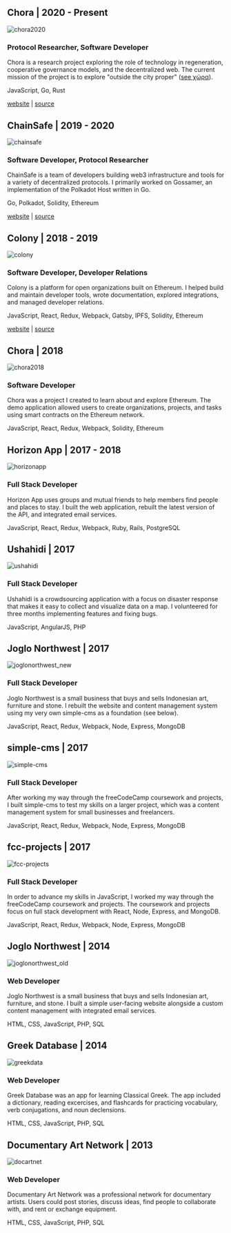 ## Chora | 2020 - Present

![chora2020](/img/tech_chora2020.jpg)

### Protocol Researcher, Software Developer

Chora is a research project exploring the role of technology in regeneration, cooperative governance models, and the decentralized web. The current mission of the project is to explore "outside the city proper" ([see χώρα](https://en.wikipedia.org/wiki/Kh%C3%B4ra)).

JavaScript, Go, Rust

[website](https://chora.io) | [source](https://github.com/choraio)

## ChainSafe | 2019 - 2020

![chainsafe](/img/tech_chainsafe.jpg)

### Software Developer, Protocol Researcher

ChainSafe is a team of developers building web3 infrastructure and tools for a variety of decentralized protocols. I primarily worked on Gossamer, an implementation of the Polkadot Host written in Go.

Go, Polkadot, Solidity, Ethereum

[website](https://chainsafe.io) | [source](https://github.com/chainsafe)

## Colony | 2018 - 2019

![colony](/img/tech_colony.jpg)

### Software Developer, Developer Relations

Colony is a platform for open organizations built on Ethereum. I helped build and maintain developer tools, wrote documentation, explored integrations, and managed developer relations.

JavaScript, React, Redux, Webpack, Gatsby, IPFS, Solidity, Ethereum

[website](https://colony.io) | [source](https://github.com/joincolony)

## Chora | 2018

![chora2018](/img/tech_chora2018.jpg)

### Software Developer

Chora was a project I created to learn about and explore Ethereum. The demo application allowed users to create organizations, projects, and tasks using smart contracts on the Ethereum network.

JavaScript, React, Redux, Webpack, Solidity, Ethereum

## Horizon App | 2017 - 2018

![horizonapp](/img/tech_horizonapp.jpg)

### Full Stack Developer

Horizon App uses groups and mutual friends to help members find people and places to stay. I built the web application, rebuilt the latest version of the API, and integrated email services.

JavaScript, React, Redux, Webpack, Ruby, Rails, PostgreSQL

## Ushahidi | 2017

![ushahidi](/img/tech_ushahidi.jpg)

### Full Stack Developer

Ushahidi is a crowdsourcing application with a focus on disaster response that makes it easy to collect and visualize data on a map. I volunteered for three months implementing features and fixing bugs.

JavaScript, AngularJS, PHP

## Joglo Northwest | 2017

![joglonorthwest_new](/img/tech_joglo2017.jpg)

### Full Stack Developer

Joglo Northwest is a small business that buys and sells Indonesian art, furniture and stone. I rebuilt the website and content management system using my very own simple-cms as a foundation (see below).

JavaScript, React, Redux, Webpack, Node, Express, MongoDB

## simple-cms | 2017

![simple-cms](/img/tech_simplecms.jpg)

### Full Stack Developer

After working my way through the freeCodeCamp coursework and projects, I built simple-cms to test my skills on a larger project, which was a content management system for small businesses and freelancers.

JavaScript, React, Redux, Webpack, Node, Express, MongoDB

## fcc-projects | 2017

![fcc-projects](/img/tech_fccprojects.jpg)

### Full Stack Developer

In order to advance my skills in JavaScript, I worked my way through the freeCodeCamp coursework and projects. The coursework and projects focus on full stack development with React, Node, Express, and MongoDB.

JavaScript, React, Redux, Webpack, Node, Express, MongoDB

## Joglo Northwest | 2014

![joglonorthwest_old](/img/tech_joglo2014.jpg)

### Web Developer

Joglo Northwest is a small business that buys and sells Indonesian art, furniture, and stone. I built a simple user-facing website alongside a custom content management with integrated email services.

HTML, CSS, JavaScript, PHP, SQL

## Greek Database | 2014

![greekdata](/img/tech_greekdata.jpg)

### Web Developer

Greek Database was an app for learning Classical Greek. The app included a dictionary, reading excercises, and flashcards for practicing vocabulary, verb conjugations, and noun declensions.

HTML, CSS, JavaScript, PHP, SQL

## Documentary Art Network | 2013

![docartnet](/img/tech_docartnet.jpg)

### Web Developer

Documentary Art Network was a professional network for documentary artists. Users could post stories, discuss ideas, find people to collaborate with, and rent or exchange equipment.

HTML, CSS, JavaScript, PHP, SQL